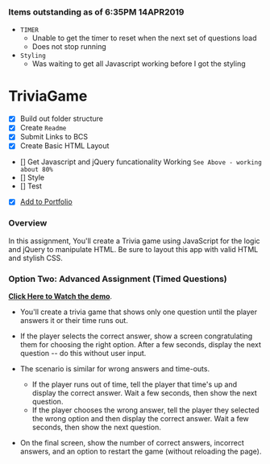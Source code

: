### Items outstanding as of 6:35PM 14APR2019
* `TIMER` 
  * Unable to get the timer to reset when the next set of questions load
  * Does not stop running
* `Styling`
  * Was waiting to get all Javascript working before I got the styling



# TriviaGame
- [x] Build out folder structure
- [x] Create `Readme`
- [x] Submit Links to BCS
- [x] Create Basic HTML Layout
- [] Get Javascript and jQuery funcationality Working `See Above - working about 80%`
- [] Style
- [] Test
- [x] [Add to Portfolio](https://somemothersson.github.io/HW1-Portfolio/Basic-Portfolio/index.html)


### Overview

In this assignment, You'll create a Trivia game using JavaScript for the logic and jQuery to manipulate HTML. Be sure to layout this app with valid HTML and stylish CSS.

### Option Two: Advanced Assignment (Timed Questions)


**[Click Here to Watch the demo](https://youtu.be/xhmmiRmxQ8Q)**.

* You'll create a trivia game that shows only one question until the player answers it or their time runs out.

* If the player selects the correct answer, show a screen congratulating them for choosing the right option. After a few seconds, display the next question -- do this without user input.

* The scenario is similar for wrong answers and time-outs.

  * If the player runs out of time, tell the player that time's up and display the correct answer. Wait a few seconds, then show the next question.
  * If the player chooses the wrong answer, tell the player they selected the wrong option and then display the correct answer. Wait a few seconds, then show the next question.

* On the final screen, show the number of correct answers, incorrect answers, and an option to restart the game (without reloading the page).


